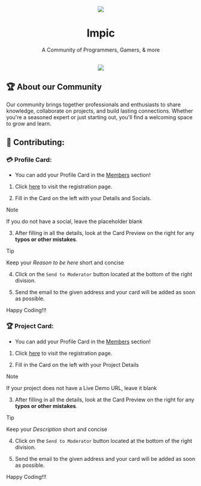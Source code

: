 <div align = "center">
    <img src = "public/favicon.ico">
    <h1>
        Impic
    </h1>
    A Community of Programmers, Gamers, & more
</div>

<br>

<p align="center">
    <a href="https://discord.gg/6sFY5VZaW2">
        <img src="https://discord.com/api/guilds/1245810703621947402/widget.png?style=banner2">
    </a> 
</p>

## 🏆 About our Community

Our community brings together professionals and enthusiasts to share knowledge, collaborate on projects, and build lasting connections. Whether you're a seasoned expert or just starting out, you'll find a welcoming space to grow and learn.

## 📃 Contributing:

### 💳 Profile Card:

- You can add your Profile Card in the [Members](https://impic.vercel.app/members) section!

1. Click [here](https://impic.vercel.app/registration) to visit the registration page.
   
3. Fill in the Card on the left with your Details and Socials. 

> [!Note]
> If you do not have a social, leave the placeholder blank

3. After filling in all the details, look at the Card Preview on the right for any **typos or other mistakes**. 

> [!Tip]
> Keep your *Reason to be here* short and concise

4. Click on the `Send to Moderator` button located at the bottom of the right division. 

5. Send the email to the given address and your card will be added as soon as possible. 

Happy Coding!!!

### 🏆 Project Card:

- You can add your Profile Card in the [Members](https://impic.vercel.app/projects) section!

1. Click [here](https://impic.vercel.app/project-registration) to visit the registration page.
   
3. Fill in the Card on the left with your Project Details

> [!Note]
> If your project does not have a Live Demo URL, leave it blank

3. After filling in all the details, look at the Card Preview on the right for any **typos or other mistakes**. 

> [!Tip]
> Keep your *Description* short and concise

4. Click on the `Send to Moderator` button located at the bottom of the right division. 

5. Send the email to the given address and your card will be added as soon as possible. 

Happy Coding!!!

 
